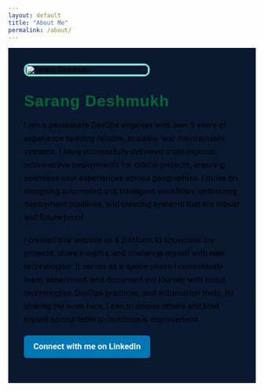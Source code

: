 ```yaml
---
layout: default
title: "About Me"
permalink: /about/
---
```


<div class="about-page">

  <!-- Photo -->
  <div class="about-photo">
    <img src="{{ '/assets/images/photo.png' | relative_url }}" alt="Sarang Deshmukh">
  </div>

  <!-- Bio -->
  <div class="about-bio">
    <h2>Sarang Deshmukh</h2>
    <p>
      I am a passionate DevOps engineer with over 5 years of experience building reliable, scalable, and maintainable systems. I have successfully delivered multi-regional, active-active deployments for critical projects, ensuring seamless user experiences across geographies. I thrive on designing automated and intelligent workflows, optimizing deployment pipelines, and creating systems that are robust and future-proof.
    </p>
    <p>
      I created this website as a platform to showcase my projects, share insights, and challenge myself with new technologies. It serves as a space where I consistently learn, experiment, and document my journey with cloud technologies, DevOps practices, and automation tools. By sharing my work here, I aim to inspire others and hold myself accountable to continuous improvement.
    </p>
    <p>
      <a href="https://www.linkedin.com/in/sarang-deshmukh-125197182/" target="_blank" rel="noopener" class="linkedin-btn">Connect with me on LinkedIn</a>
    </p>
  </div>

</div>

<style>
/* Importing Google Fonts */
@import url('https://fonts.googleapis.com/css2?family=Rubik:wght@500;700&family=Roboto:wght@400;500&display=swap');

/* Container */
.about-page {
  display: flex;
  flex-wrap: wrap;
  align-items: center;
  gap: 2rem;
  padding: 2rem;
  background: #0A192F; /* updated background color */
  color: #000; /* changed text color to black for readability */
  /* Setting base font */
  font-family: 'Roboto', sans-serif;
}

/* Photo */
.about-photo {
  flex: 0 0 250px;
}

.about-photo img {
  width: 100%;
  border-radius: 12px;
  box-shadow: 0 0 1px #64FFDA;
  border: 3px solid #64FFDA; /* cyan border added */
  transition: transform 0.3s ease, box-shadow 0.3s ease, border-color 0.3s ease;
}

/* Bio */
.about-bio {
  flex: 1 1 500px;
  font-size: 1.05rem;
}

.about-bio h2 {
  font-family: 'Rubik', sans-serif;
  font-size: 2rem;
  color: #006633; /* changed to darker green for better contrast */
  margin: 0;
  margin-bottom: 0.5rem;
  text-shadow: none; /* removed neon glow for better readability */
  letter-spacing: 1px;
}

.about-bio p {
  line-height: 1.6;
  margin-bottom: 1.2rem;
  color: #000; /* black text */
}

.about-bio a {
  color: #fff;
  text-decoration: none;
  font-weight: 600;
  border-radius: 6px;
  background-color: #0077B5; /* LinkedIn blue */
  padding: 0.6rem 1.2rem;
  display: inline-block;
  transition: background-color 0.3s ease;
  box-shadow: 0 2px 6px rgba(0,0,0,0.15);
}

.about-bio a:hover {
  background-color: #004182;
  border-bottom: none;
}

/* Mobile responsive */
@media (max-width: 700px) {
  .about-page {
    flex-direction: column;
    align-items: center;
  }

  .about-photo {
    flex: 0 0 120px;
    margin-bottom: 1.5rem;
  }

  .about-bio {
    flex: 1 1 auto;
    text-align: left;
  }
}
</style>
